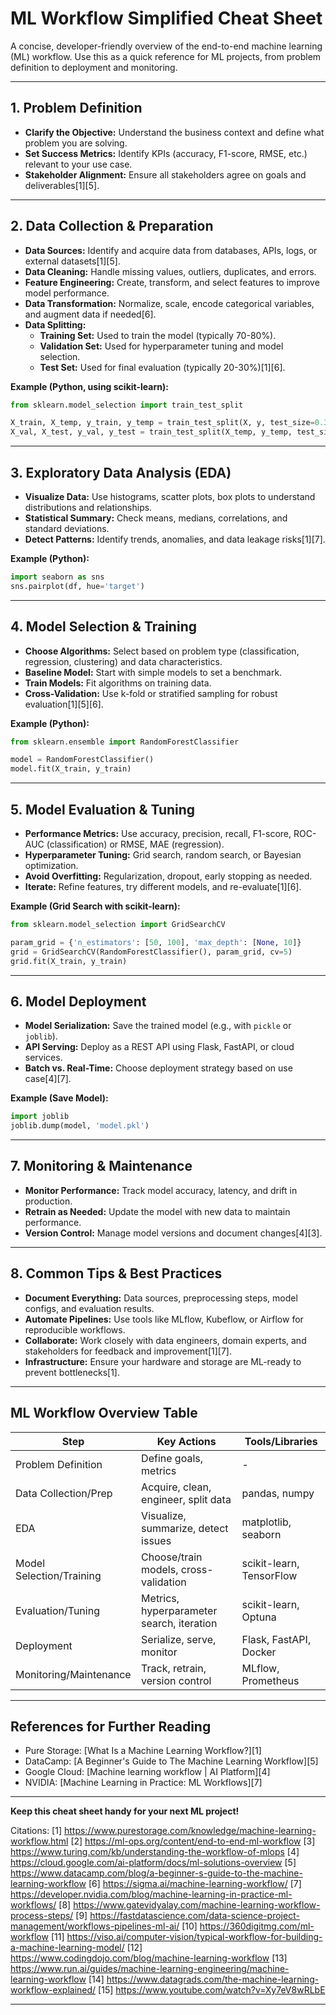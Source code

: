 # ML Workflow Simplified Cheat Sheet

A concise, developer-friendly overview of the end-to-end machine learning (ML) workflow. Use this as a quick reference for ML projects, from problem definition to deployment and monitoring.

---

## **1. Problem Definition**

- **Clarify the Objective:** Understand the business context and define what problem you are solving.
- **Set Success Metrics:** Identify KPIs (accuracy, F1-score, RMSE, etc.) relevant to your use case.
- **Stakeholder Alignment:** Ensure all stakeholders agree on goals and deliverables[1][5].

---

## **2. Data Collection & Preparation**

- **Data Sources:** Identify and acquire data from databases, APIs, logs, or external datasets[1][5].
- **Data Cleaning:** Handle missing values, outliers, duplicates, and errors.
- **Feature Engineering:** Create, transform, and select features to improve model performance.
- **Data Transformation:** Normalize, scale, encode categorical variables, and augment data if needed[6].
- **Data Splitting:**
  - **Training Set:** Used to train the model (typically 70-80%).
  - **Validation Set:** Used for hyperparameter tuning and model selection.
  - **Test Set:** Used for final evaluation (typically 20-30%)[1][6].

**Example (Python, using scikit-learn):**
```python
from sklearn.model_selection import train_test_split

X_train, X_temp, y_train, y_temp = train_test_split(X, y, test_size=0.3, random_state=42)
X_val, X_test, y_val, y_test = train_test_split(X_temp, y_temp, test_size=0.5, random_state=42)
```

---

## **3. Exploratory Data Analysis (EDA)**

- **Visualize Data:** Use histograms, scatter plots, box plots to understand distributions and relationships.
- **Statistical Summary:** Check means, medians, correlations, and standard deviations.
- **Detect Patterns:** Identify trends, anomalies, and data leakage risks[1][7].

**Example (Python):**
```python
import seaborn as sns
sns.pairplot(df, hue='target')
```

---

## **4. Model Selection & Training**

- **Choose Algorithms:** Select based on problem type (classification, regression, clustering) and data characteristics.
- **Baseline Model:** Start with simple models to set a benchmark.
- **Train Models:** Fit algorithms on training data.
- **Cross-Validation:** Use k-fold or stratified sampling for robust evaluation[1][5][6].

**Example (Python):**
```python
from sklearn.ensemble import RandomForestClassifier

model = RandomForestClassifier()
model.fit(X_train, y_train)
```

---

## **5. Model Evaluation & Tuning**

- **Performance Metrics:** Use accuracy, precision, recall, F1-score, ROC-AUC (classification) or RMSE, MAE (regression).
- **Hyperparameter Tuning:** Grid search, random search, or Bayesian optimization.
- **Avoid Overfitting:** Regularization, dropout, early stopping as needed.
- **Iterate:** Refine features, try different models, and re-evaluate[1][6].

**Example (Grid Search with scikit-learn):**
```python
from sklearn.model_selection import GridSearchCV

param_grid = {'n_estimators': [50, 100], 'max_depth': [None, 10]}
grid = GridSearchCV(RandomForestClassifier(), param_grid, cv=5)
grid.fit(X_train, y_train)
```

---

## **6. Model Deployment**

- **Model Serialization:** Save the trained model (e.g., with `pickle` or `joblib`).
- **API Serving:** Deploy as a REST API using Flask, FastAPI, or cloud services.
- **Batch vs. Real-Time:** Choose deployment strategy based on use case[4][7].

**Example (Save Model):**
```python
import joblib
joblib.dump(model, 'model.pkl')
```

---

## **7. Monitoring & Maintenance**

- **Monitor Performance:** Track model accuracy, latency, and drift in production.
- **Retrain as Needed:** Update the model with new data to maintain performance.
- **Version Control:** Manage model versions and document changes[4][3].

---

## **8. Common Tips & Best Practices**

- **Document Everything:** Data sources, preprocessing steps, model configs, and evaluation results.
- **Automate Pipelines:** Use tools like MLflow, Kubeflow, or Airflow for reproducible workflows.
- **Collaborate:** Work closely with data engineers, domain experts, and stakeholders for feedback and improvement[1][7].
- **Infrastructure:** Ensure your hardware and storage are ML-ready to prevent bottlenecks[1].

---

## **ML Workflow Overview Table**

| Step                    | Key Actions                                  | Tools/Libraries              |
|-------------------------|----------------------------------------------|------------------------------|
| Problem Definition      | Define goals, metrics                        | -                            |
| Data Collection/Prep    | Acquire, clean, engineer, split data         | pandas, numpy                |
| EDA                     | Visualize, summarize, detect issues          | matplotlib, seaborn          |
| Model Selection/Training| Choose/train models, cross-validation        | scikit-learn, TensorFlow     |
| Evaluation/Tuning       | Metrics, hyperparameter search, iteration    | scikit-learn, Optuna         |
| Deployment              | Serialize, serve, monitor                    | Flask, FastAPI, Docker       |
| Monitoring/Maintenance  | Track, retrain, version control              | MLflow, Prometheus           |

---

## **References for Further Reading**

- Pure Storage: [What Is a Machine Learning Workflow?][1]
- DataCamp: [A Beginner's Guide to The Machine Learning Workflow][5]
- Google Cloud: [Machine learning workflow | AI Platform][4]
- NVIDIA: [Machine Learning in Practice: ML Workflows][7]

---

**Keep this cheat sheet handy for your next ML project!**

Citations:
[1] https://www.purestorage.com/knowledge/machine-learning-workflow.html
[2] https://ml-ops.org/content/end-to-end-ml-workflow
[3] https://www.turing.com/kb/understanding-the-workflow-of-mlops
[4] https://cloud.google.com/ai-platform/docs/ml-solutions-overview
[5] https://www.datacamp.com/blog/a-beginner-s-guide-to-the-machine-learning-workflow
[6] https://sigma.ai/machine-learning-workflow/
[7] https://developer.nvidia.com/blog/machine-learning-in-practice-ml-workflows/
[8] https://www.gatevidyalay.com/machine-learning-workflow-process-steps/
[9] https://fastdatascience.com/data-science-project-management/workflows-pipelines-ml-ai/
[10] https://360digitmg.com/ml-workflow
[11] https://viso.ai/computer-vision/typical-workflow-for-building-a-machine-learning-model/
[12] https://www.codingdojo.com/blog/machine-learning-workflow
[13] https://www.run.ai/guides/machine-learning-engineering/machine-learning-workflow
[14] https://www.datagrads.com/the-machine-learning-workflow-explained/
[15] https://www.youtube.com/watch?v=Xy7eV8wRLbE

---
